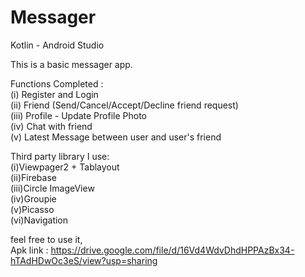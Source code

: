 # Messager

Kotlin - Android Studio   

This is a basic messager app.  

Functions Completed :   
  (i) Register and Login   
  (ii) Friend (Send/Cancel/Accept/Decline friend request)  
  (iii) Profile - Update Profile Photo  
  (iv) Chat with friend  
  (v) Latest Message between user and user's friend  

Third party library I use:  
  (i)Viewpager2 + Tablayout   
  (ii)Firebase   
  (iii)Circle ImageView   
  (iv)Groupie   
  (v)Picasso   
  (vi)Navigation   
  
feel free to use it,  
Apk link : https://drive.google.com/file/d/16Vd4WdvDhdHPPAzBx34-hTAdHDwOc3eS/view?usp=sharing   
